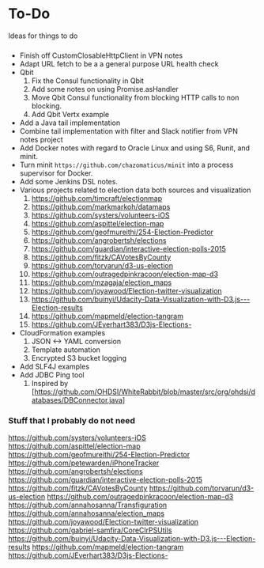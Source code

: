# To-Do
Ideas for things to do

###

* Finish off CustomClosableHttpClient in VPN notes
* Adapt URL fetch to be a a general purpose URL health check
* Qbit
  1.  Fix the Consul functionality in Qbit
  2.  Add some notes on using Promise.asHandler
  3.  Move Qbit Consul functionality from blocking HTTP calls to non blocking.
  4.  Add Qbit Vertx example
* Add a Java tail implementation
* Combine tail implementation with filter and Slack notifier from VPN notes project
* Add Docker notes with regard to Oracle Linux and using S6, Runit, and minit.
* Turn minit ```https://github.com/chazomaticus/minit``` into a process supervisor for Docker.
* Add some Jenkins DSL notes.
* Various projects related to election data both sources and visualization
  1.  https://github.com/timcraft/electionmap
  2.  https://github.com/markmarkoh/datamaps
  3.  https://github.com/systers/volunteers-iOS
  4.  https://github.com/aspittel/election-map
  5.  https://github.com/geofmureithi/254-Election-Predictor
  6.  https://github.com/angrobertsh/elections
  7.  https://github.com/guardian/interactive-election-polls-2015
  8.  https://github.com/fitzk/CAVotesByCounty
  9.  https://github.com/torvarun/d3-us-election
  10. https://github.com/outragedpinkracoon/election-map-d3
  11. https://github.com/mzagaja/election_maps
  12. https://github.com/joyawood/Election-twitter-visualization
  13. https://github.com/buinyi/Udacity-Data-Visualization-with-D3.js---Election-results
  14. https://github.com/mapmeld/election-tangram
  15. https://github.com/JEverhart383/D3js-Elections-
* CloudFormation examples
  1.  JSON <-> YAML conversion
  2.  Template automation
  3.  Encrypted S3 bucket logging
* Add SLF4J examples
* Add JDBC Ping tool
  1.  Inspired by [https://github.com/OHDSI/WhiteRabbit/blob/master/src/org/ohdsi/databases/DBConnector.java]
  
### Stuff that I probably do not need
https://github.com/systers/volunteers-iOS
https://github.com/aspittel/election-map
https://github.com/geofmureithi/254-Election-Predictor
https://github.com/petewarden/iPhoneTracker
https://github.com/angrobertsh/elections
https://github.com/guardian/interactive-election-polls-2015
https://github.com/fitzk/CAVotesByCounty
https://github.com/torvarun/d3-us-election
https://github.com/outragedpinkracoon/election-map-d3
https://github.com/annahosanna/Transfiguration
https://github.com/annahosanna/election_maps
https://github.com/joyawood/Election-twitter-visualization
https://github.com/gabriel-samfira/CoreClrPSUtils
https://github.com/buinyi/Udacity-Data-Visualization-with-D3.js---Election-results
https://github.com/mapmeld/election-tangram
https://github.com/JEverhart383/D3js-Elections-

